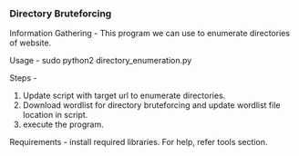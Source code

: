### Directory Bruteforcing

Information Gathering - This program we can use to enumerate directories of website.

Usage - sudo python2 directory_enumeration.py 

Steps -
1. Update script with target url to enumerate directories.
2. Download wordlist for directory bruteforcing and update wordlist file location in script.
3. execute the program.

Requirements - install required libraries. For help, refer tools section.
